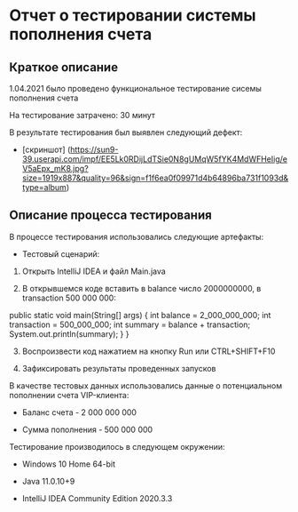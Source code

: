 # Отчет о тестировании системы пополнения счета

## Краткое описание

1.04.2021 было проведено функциональное тестирование сисемы пополнения счета

На тестирование затрачено: 30 минут

В результате тестирования был выявлен следующий дефект: 

* [скриншот] (https://sun9-39.userapi.com/impf/EE5Lk0RDijLdTSie0N8gUMqW5fYK4MdWFHeIig/eV5aEpx_mK8.jpg?size=1919x887&quality=96&sign=f1f6ea0f09971d4b64896ba731f1093d&type=album)

## Описание процесса тестирования

В процессе тестирования использовались следующие артефакты:

* Тестовый сценарий:

1. Открыть IntelliJ IDEA и файл Main.java

2. В открывшемся коде вставить в balance число 2000000000, в transaction 500 000 000:

  public static void main(String[] args) {
        int balance = 2_000_000_000;
        int transaction = 500_000_000;
        int summary = balance + transaction;
        System.out.println(summary);
    }
}

3. Воспроизвести код нажатием на кнопку Run или CTRL+SHIFT+F10

4. Зафиксировать результаты проведенных запусков 

В качестве тестовых данных использовались данные о потенциальном пополнении счета VIP-клиента:

* Баланс счета - 2 000 000 000

* Сумма пополнения - 500 000 000

Тестирование производилось в следующем окружении:

* Windows 10 Home 64-bit

* Java 11.0.10+9

* IntelliJ IDEA Community Edition 2020.3.3